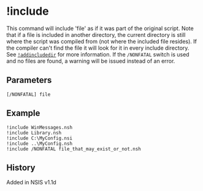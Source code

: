 # !include

This command will include 'file' as if it was part of the original script. Note that if a file is included in another directory, the current directory is still where the script was compiled from (not where the included file resides). If the compiler can't find the file it will look for it in every include directory. See [`!addincludedir`][1] for more information. If the `/NONFATAL` switch is used and no files are found, a warning will be issued instead of an error.

## Parameters

    [/NONFATAL] file

## Example

	!include WinMessages.nsh
	!include Library.nsh
	!include C:\MyConfig.nsi
	!include ..\MyConfig.nsh
	!include /NONFATAL file_that_may_exist_or_not.nsh

## History

Added in NSIS v1.1d

[1]: !addincludedir.md